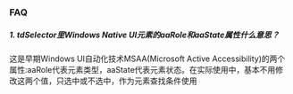### FAQ

##### 1. tdSelector里Windows Native UI元素的aaRole和aaState属性什么意思？
这是早期Windows UI自动化技术MSAA(Microsoft Active Accessibility)的两个属性:aaRole代表元素类型，aaState代表元素状态。在实际使用中，基本不用修改这两个值，只选中或不选中，作为元素查找条件使用

